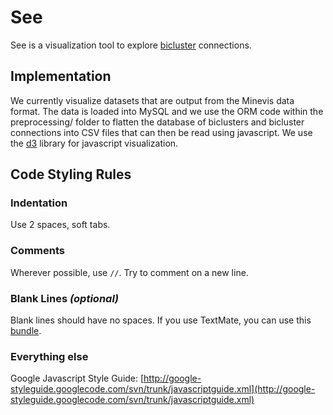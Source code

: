 # See

See is a visualization tool to explore [bicluster](http://en.wikipedia.org/wiki/Biclustering) connections. 

## Implementation

We currently visualize datasets that are output from the Minevis data format. The data is loaded into MySQL and we use the ORM code within the preprocessing/ folder to flatten the database of biclusters and bicluster connections into CSV files that can then be read using javascript. We use the [d3](http://mbostock.github.com/d3/) library for javascript visualization. 

## Code Styling Rules

### Indentation
Use 2 spaces, soft tabs.

### Comments
Wherever possible, use `//`. Try to comment on a new line.

### Blank Lines *(optional)*  
Blank lines should have no spaces. If you use TextMate, you can use this [bundle](https://github.com/glennr/uber-glory-tmbundle).

### Everything else

Google Javascript Style Guide: [http://google-styleguide.googlecode.com/svn/trunk/javascriptguide.xml](http://google-styleguide.googlecode.com/svn/trunk/javascriptguide.xml)
